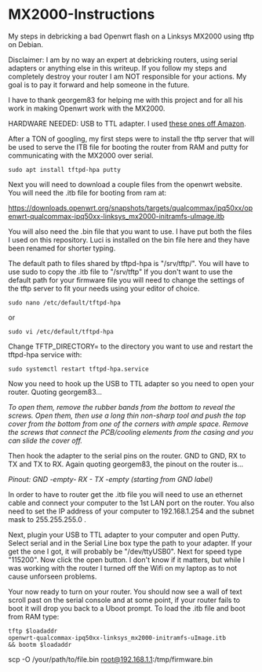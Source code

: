 # MX2000-Instructions
My steps in debricking a bad Openwrt flash on a Linksys MX2000 using tftp on Debian.

Disclaimer: I am by no way an expert at debricking routers, using serial adapters or anything else in this writeup.
If you follow my steps and completely destroy your router I am NOT responsible for your actions.
My goal is to pay it forward and help someone in the future.

I have to thank georgem83 for helping me with this project and for all his work in making Openwrt work with the MX2000.

HARDWARE NEEDED: USB to TTL adapter. I used <a href="https://www.amazon.com/dp/B0D76NNWVW?ref=ppx_yo2ov_dt_b_fed_asin_title">these ones off Amazon</a>.

After a TON of googling, my first steps were to install the tftp server that will be used to serve the ITB file for booting the router from RAM and putty for communicating with the MX2000 over serial.

<code>sudo apt install tftpd-hpa putty</code>

Next you will need to download a couple files from the openwrt website. You will need the .itb file for booting from ram at:

<a href="https://downloads.openwrt.org/snapshots/targets/qualcommax/ipq50xx/openwrt-qualcommax-ipq50xx-linksys_mx2000-initramfs-uImage.itb">https://downloads.openwrt.org/snapshots/targets/qualcommax/ipq50xx/openwrt-qualcommax-ipq50xx-linksys_mx2000-initramfs-uImage.itb</a>

You will also need the .bin file that you want to use. I have put both the files I used on this repository. Luci is installed on the bin file here and they have been renamed for shorter typing.

The default path to files shared by tftpd-hpa is "/srv/tftp/". You will have to use sudo to copy the .itb file to "/srv/tftp"
If you don't want to use the default path for your firmware file you will need to change the settings of the tftp server to fit your needs using your editor of choice.

<code>sudo nano /etc/default/tftpd-hpa</code>

or

<code>sudo vi /etc/default/tftpd-hpa</code>

Change TFTP_DIRECTORY= to the directory you want to use and restart the tftpd-hpa service with:

<code>sudo systemctl restart tftpd-hpa.service</code>

Now you need to hook up the USB to TTL adapter so you need to open your router. Quoting georgem83...

<i>
To open them, remove the rubber bands from the bottom to reveal the screws. Open them, then use a long thin non-sharp tool and push the top cover from the bottom from one of the corners with ample space. Remove the screws that connect the PCB/cooling elements from the casing and you can slide the cover off.
</i>

Then hook the adapter to the serial pins on the router. GND to GND, RX to TX and TX to RX. Again quoting georgem83, the pinout on the router is...

<i>
Pinout: GND -empty- RX - TX -empty (starting from GND label)
</i>

In order to have to router get the .itb file you will need to use an ethernet cable and connect your computer to the 1st LAN port on the router. You also need to set the IP address of your computer to 192.168.1.254 and the subnet mask to 255.255.255.0 .

Next, plugin your USB to TTL adapter to your computer and open Putty. Select serial and in the Serial Line box type the path to your adapter. If your get the one I got, it will probably be "/dev/ttyUSB0". Next for speed type "115200". Now click the open button. I don't know if it matters, but while I was working with the router I turned off the Wifi on my laptop as to not cause unforseen problems.

Your now ready to turn on your router. You should now see a wall of text scroll past on the serial console and at some point, 
if your router fails to boot it will drop you back to a Uboot prompt. To load the .itb file and boot from RAM type:

<code>tftp $loadaddr openwrt-qualcommax-ipq50xx-linksys_mx2000-initramfs-uImage.itb && bootm $loadaddr</code>



scp -O /your/path/to/file.bin root@192.168.1.1:/tmp/firmware.bin
